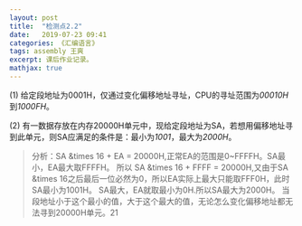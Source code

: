```yaml
---
layout: post
title:  "检测点2.2"
date:   2019-07-23 09:41
categories: 《汇编语言》
tags: assembly 王爽
excerpt: 课后作业记录。
mathjax: true
---
```


(1) 给定段地址为0001H，仅通过变化偏移地址寻址，CPU的寻址范围为*00010H*到*1000FH*。

(2) 有一数据存放在内存20000H单元中，现给定段地址为SA，若想用偏移地址寻到此单元，则SA应满足的条件是：最小为*1001*，最大为*2000H*。

> 分析：SA &times 16 + EA = 20000H,正常EA的范围是0~FFFFH。SA最小，EA最大取FFFFH。
> 所以 SA &times 16 + FFFF = 20000H,又由于SA &times 16之后最后一位必然为0，所以EA实际上最大只能取FFF0H，此时SA最小为1001H。
> SA最大，EA就取最小为0H.所以SA最大为2000H。
> 当段地址小于这个最小的值，大于这个最大的值，无论怎么变化偏移地址都无法寻到20000H单元。21